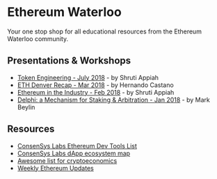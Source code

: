 # Ethereum Waterloo 
Your one stop shop for all educational resources from the Ethereum Waterloo community.

## Presentations & Workshops
* [Token Engineering - July 2018](https://docs.google.com/presentation/d/1p8niDW6-2mebFoKMla0DmGCkMm5L-y-3c04keIT2orY/edit?usp=sharing) - by Shruti Appiah 
* [ETH Denver Recap - Mar 2018](https://docs.google.com/presentation/d/1GRG4SnGXQE2zvmhkp7Hcdze8UKqM8AJNJ_ofn46ew7Y/edit?usp=sharing) - by Hernando Castano
* [Ethereum in the Industry - Feb 2018](https://docs.google.com/presentation/d/1nCe8fQCviGK2dDM4Jcgfe2QzHPEstx77RmV1YPO2iXs/edit?usp=sharing) - by Shruti Appiah 
* [Delphi: a Mechanism for Staking & Arbitration - Jan 2018](https://docs.google.com/presentation/d/1wkPhtSVGv5Q9LcrRaVrOxMPPZfuIZBCbv_JxBAHofIE/edit?usp=sharing) - by Mark Beylin 

## Resources
* [ConsenSys Labs Ethereum Dev Tools List](https://github.com/ConsenSysLabs/ethereum-developer-tools-list) 
* [ConsenSys Labs dApp ecosystem map](https://github.com/ConsenSysLabs/dapp-ecosystem-map) 
* [Awesome list for cryptoeconomics](https://github.com/L4ventures/awesome-cryptoeconomics)
* [Weekly Ethereum Updates](http://www.weekinethereum.com/)



